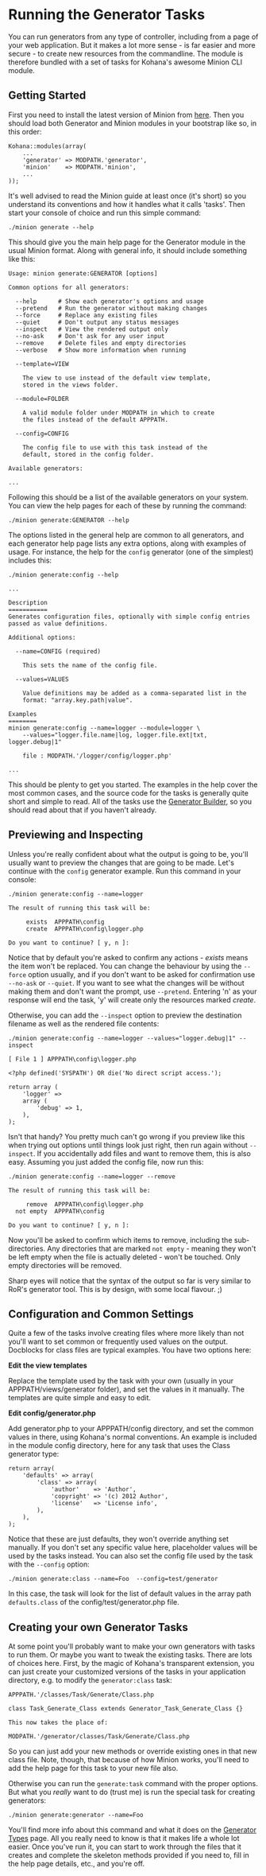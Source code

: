 # Running the Generator Tasks

You can run generators from any type of controller, including from a page of your web application. But it makes a lot more sense - is far easier and more secure - to create new resources from the commandline.  The module is therefore bundled with a set of tasks for Kohana's awesome Minion CLI module.

## Getting Started
First you need to install the latest version of Minion from [here](http://github.com/kohana/minion). Then you should load both Generator and Minion modules in your bootstrap like so, in this order:

    Kohana::modules(array(
        ...
        'generator' => MODPATH.'generator',
        'minion'    => MODPATH.'minion',
        ...
    ));

It's well advised to read the Minion guide at least once (it's short) so you understand its conventions and how it handles what it calls 'tasks'. Then start your console of choice and run this simple command:

	./minion generate --help

This should give you the main help page for the Generator module in the usual Minion format. Along with general info, it should include something like this:
	
	Usage: minion generate:GENERATOR [options]
	
	Common options for all generators:
	
	  --help      # Show each generator's options and usage
	  --pretend   # Run the generator without making changes
	  --force     # Replace any existing files
	  --quiet     # Don't output any status messages
	  --inspect   # View the rendered output only
	  --no-ask    # Don't ask for any user input
	  --remove    # Delete files and empty directories
	  --verbose   # Show more information when running
	
	  --template=VIEW
	
	    The view to use instead of the default view template, 
	    stored in the views folder.
	
	  --module=FOLDER
	
	    A valid module folder under MODPATH in which to create
	    the files instead of the default APPPATH.
	
	  --config=CONFIG
	
	    The config file to use with this task instead of the
	    default, stored in the config folder.
	
	Available generators:
	
	...

Following this should be a list of the available generators on your system. You can view the help pages for each of these by running the command:

	./minion generate:GENERATOR --help
	
The options listed in the general help are common to all generators, and each generator help page lists any extra options, along with examples of usage. For instance, the help for the `config` generator (one of the simplest) includes this:

	./minion generate:config --help
	
	...
	
	Description
	===========
	Generates configuration files, optionally with simple config entries
	passed as value definitions.
	
	Additional options:
	
	  --name=CONFIG (required)
	
	    This sets the name of the config file.
	
	  --values=VALUES
	
	    Value definitions may be added as a comma-separated list in the
	    format: "array.key.path|value".
	
	Examples
	========
	minion generate:config --name=logger --module=logger \
	    --values="logger.file.name|log, logger.file.ext|txt, logger.debug|1"
	
	    file : MODPATH.'/logger/config/logger.php'

	...

This should be plenty to get you started.  The examples in the help cover the most common cases, and the source code for the tasks is generally quite short and simple to read. All of the tasks use the [Generator Builder](builder), so you should read about that if you haven't already.

## Previewing and Inspecting

Unless you're really confident about what the output is going to be, you'll usually want to preview the changes that are going to be made.  Let's continue with the `config` generator example.  Run this command in your console:

	./minion generate:config --name=logger

	The result of running this task will be:
	
	     exists  APPPATH\config
	     create  APPPATH\config\logger.php

	Do you want to continue? [ y, n ]:
	
Notice that by default you're asked to confirm any actions - *exists* means the item won't be replaced. You can change the behaviour by using the `--force` option usually, and if you don't want to be asked for confirmation use `--no-ask` or `--quiet`. If you want to see what the changes will be without making them and don't want the prompt, use `--pretend`. Entering 'n' as your response will end the task, 'y' will create only the resources marked *create*.

Otherwise, you can add the `--inspect` option to preview the destination filename as well as the rendered file contents:

	./minion generate:config --name=logger --values="logger.debug|1" --inspect
	
	[ File 1 ] APPPATH\config\logger.php

	<?php defined('SYSPATH') OR die('No direct script access.');
	
	return array (
		'logger' =>
		array (
			'debug' => 1,
		),
	);

Isn't that handy? You pretty much can't go wrong if you preview like this when trying out options until things look just right, then run again without `--inspect`. If you accidentally add files and want to remove them, this is also easy. Assuming you just added the config file, now run this:

	./minion generate:config --name=logger --remove

	The result of running this task will be:
	
	     remove  APPPATH\config\logger.php
	  not empty  APPPATH\config
	
	Do you want to continue? [ y, n ]:

Now you'll be asked to confirm which items to remove, including the sub-directories. Any directories that are marked `not empty` - meaning they won't be left empty when the file is actually deleted - won't be touched. Only empty directories will be removed.

Sharp eyes will notice that the syntax of the output so far is very similar to RoR's generator tool. This is by design, with some local flavour. ;)

## Configuration and Common Settings

Quite a few of the tasks involve creating files where more likely than not you'll want to set common or frequently used values on the output.  Docblocks for class files are typical examples.  You have two options here:

**Edit the view templates**

Replace the template used by the task with your own (usually in your APPPATH/views/generator folder), and set the values in it manually.  The templates are quite simple and easy to edit.

**Edit config/generator.php**

Add generator.php to your APPPATH/config directory, and set the common values in there, using Kohana's normal conventions. An example is included in the module config directory, here for any task that uses the Class generator type:

	return array(
		'defaults' => array(
			'class' => array(
				'author'    => 'Author',
				'copyright' => '(c) 2012 Author',
				'license'   => 'License info',
			),
		),
	);
 
Notice that these are just defaults, they won't override anything set manually. If you don't set any specific value here, placeholder values will be used by the tasks instead. You can also set the config file used by the task with the `--config` option:

	./minion generate:class --name=Foo  --config=test/generator

In this case, the task will look for the list of default values in the array path `defaults.class` of the config/test/generator.php file.

## Creating your own Generator Tasks

At some point you'll probably want to make your own generators with tasks to run them. Or maybe you want to tweak the existing tasks. There are lots of choices here.  First, by the magic of Kohana's transparent extension, you can just create your customized versions of the tasks in your application directory, e.g. to modify the `generator:class` task:

	APPPATH.'/classes/Task/Generate/Class.php
	
	class Task_Generate_Class extends Generator_Task_Generate_Class {}
	
	This now takes the place of:
	
	MODPATH.'/generator/classes/Task/Generate/Class.php
	
So you can just add your new methods or override existing ones in that new class file.	Note, though, that because of how Minion works, you'll need to add the help page for this task to your new file also.

Otherwise you can run the `generate:task` command with the proper options. But what you *really* want to do (trust me) is run the special task for creating generators:

	./minion generate:generator --name=Foo
	
You'll find more info about this command and what it does on the [Generator Types](types) page. All you really need to know is that it makes life a whole lot easier.  Once you've run it, you can start to work through the files that it creates and complete the skeleton methods provided if you need to, fill in the help page details, etc., and you're off.

